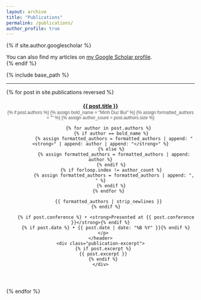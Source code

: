 ```yaml
---
layout: archive
title: "Publications"
permalink: /publications/
author_profile: true
---
```


{% if site.author.googlescholar %}
  <div class="wordwrap">You can also find my articles on <a href="{{site.author.googlescholar}}">my Google Scholar profile</a>.</div>
{% endif %}

{% include base_path %}

---

<div class="publications-list">
  {% for post in site.publications reversed %}
  <article class="archive-item">
    <header>
      <h2 style="font-size: 14px; margin-bottom: 2px;">  <!-- Reduced margin-bottom even further -->
        <a href="{{ post.url | relative_url }}">{{ post.title }}</a>
      </h2>
      <p class="publication-meta" style="font-family: Arial, sans-serif; font-size: 12px; color: #555; margin-top: 0;">
        {% if post.authors %}
          {% assign bold_name = "Minh Duc Bui" %}
          {% assign formatted_authors = "" %}
          {% assign author_count = post.authors.size %}

          {% for author in post.authors %}
            {% if author == bold_name %}
              {% assign formatted_authors = formatted_authors | append: "<strong>" | append: author | append: "</strong>" %}
            {% else %}
              {% assign formatted_authors = formatted_authors | append: author %}
            {% endif %}
            {% if forloop.index != author_count %}
              {% assign formatted_authors = formatted_authors | append: ", " %}
            {% endif %}
          {% endfor %}

          {{ formatted_authors | strip_newlines }}
        {% endif %}

        {% if post.conference %} • <strong>Presented at {{ post.conference }}</strong>{% endif %}
        {% if post.date %} • {{ post.date | date: "%B %Y" }}{% endif %}
      </p>
    </header>
    <div class="publication-excerpt">
      {% if post.excerpt %}
      {{ post.excerpt }}
      {% endif %}
    </div>
  </article>
  {% endfor %}
</div>
